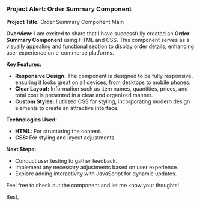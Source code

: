 ### Project Alert: Order Summary Component

**Project Title:** Order Summary Component Main

**Overview:**
I am excited to share that I have successfully created an **Order Summary Component** using HTML and CSS. This component serves as a visually appealing and functional section to display order details, enhancing user experience on e-commerce platforms.

**Key Features:**
- **Responsive Design:** The component is designed to be fully responsive, ensuring it looks great on all devices, from desktops to mobile phones.
- **Clear Layout:** Information such as item names, quantities, prices, and total cost is presented in a clear and organized manner.
- **Custom Styles:** I utilized CSS for styling, incorporating modern design elements to create an attractive interface.

**Technologies Used:**
- **HTML:** For structuring the content.
- **CSS:** For styling and layout adjustments.

**Next Steps:**
- Conduct user testing to gather feedback.
- Implement any necessary adjustments based on user experience.
- Explore adding interactivity with JavaScript for dynamic updates.

Feel free to check out the component and let me know your thoughts!

Best,  
